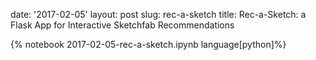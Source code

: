 date: '2017-02-05'
layout: post
slug: rec-a-sketch
title: Rec-a-Sketch: a Flask App for Interactive Sketchfab Recommendations

{% notebook 2017-02-05-rec-a-sketch.ipynb language[python]%}

